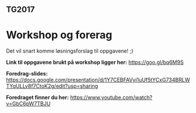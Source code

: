 ## TG2017
# Workshop og forerag

Det vil snart komme løsningsforslag til oppgavene! ;)

**Link til oppgavene brukt på workshop ligger her:**
https://goo.gl/bq6M9S

**Foredrag-slides:**
https://docs.google.com/presentation/d/1Y7CEBFAVyi1uUf5tYCxG734BRLWTYqULLv8f7CtoK2g/edit?usp=sharing

**Foredraget finner du her:**
https://www.youtube.com/watch?v=GbC6pW7TBJU
